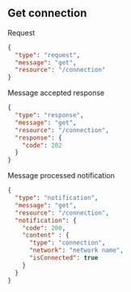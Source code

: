 ## Get connection
Request
```json
{
  "type": "request",
  "message": "get",
  "resource": "/connection"
}
```
Message accepted response
```json
{
  "type": "response",
  "message": "get",
  "resource": "/connection",
  "response": {
    "code": 202
  }
}
```
Message processed notification
```json
{
  "type": "notification",
  "message": "get",
  "resource": "/connection",
  "notification": {
    "code": 200,
    "content" : {
      "type": "connection",
      "network": "network name",
      "isConnected": true
    }
  }
}
```

